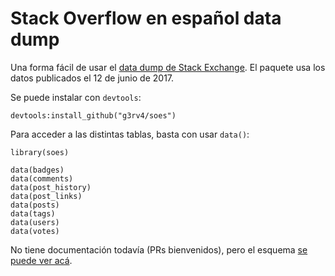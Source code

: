 Stack Overflow en español data dump
===

Una forma fácil de usar el [data dump de Stack Exchange](https://archive.org/details/stackexchange). El paquete usa los datos publicados el 12 de junio de 2017.

Se puede instalar con `devtools`:

```
devtools:install_github("g3rv4/soes")
```

Para acceder a las distintas tablas, basta con usar `data()`:

```
library(soes)

data(badges)
data(comments)
data(post_history)
data(post_links)
data(posts)
data(tags)
data(users)
data(votes)
```

No tiene documentación todavía (PRs bienvenidos), pero el esquema [se puede ver acá](https://ia800500.us.archive.org/22/items/stackexchange/readme.txt).
